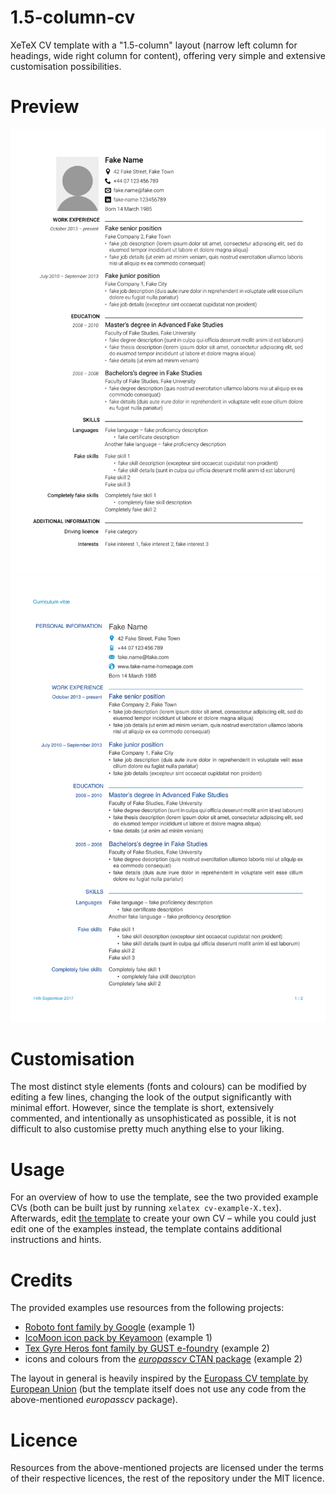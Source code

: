 # 1.5-column-cv

XeTeX CV template with a "1.5-column" layout (narrow left column for headings,
wide right column for content), offering very simple and extensive customisation
possibilities.

# Preview

![example 1](example-1/cv-example-1.png "example 1") ![example 2](example-2/cv-example-2.png "example 2")

# Customisation

The most distinct style elements (fonts and colours) can be modified by editing
a few lines, changing the look of the output significantly with minimal effort.
However, since the template is short, extensively commented, and intentionally
as unsophisticated as possible, it is not difficult to also customise pretty
much anything else to your liking.

# Usage

For an overview of how to use the template, see the two provided example CVs
(both can be built just by running `xelatex cv-example-X.tex`). Afterwards, edit
[the template](cv-template.tex) to create your own CV – while you could just
edit one of the examples instead, the template contains additional instructions
and hints.

# Credits

The provided examples use resources from the following projects:
* [Roboto font family by Google](https://fonts.google.com/specimen/Roboto?selection.family=Roboto) (example 1)
* [IcoMoon icon pack by Keyamoon](https://icomoon.io/#icons-icomoon) (example 1)
* [Tex Gyre Heros font family by GUST e-foundry](https://www.fontsquirrel.com/fonts/tex-gyre-heros) (example 2)
* icons and colours from the [*europasscv* CTAN package](https://www.ctan.org/tex-archive/macros/latex/contrib/europasscv) (example 2)

The layout in general is heavily inspired by the [Europass CV template by
European Union](http://europass.cedefop.europa.eu/documents/curriculum-vitae)
(but the template itself does not use any code from the above-mentioned
*europasscv* package).

# Licence

Resources from the above-mentioned projects are licensed under the terms of
their respective licences, the rest of the repository under the MIT licence.
